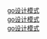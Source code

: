 [go设计模式](https://so.csdn.net/so/search?q=Go%2023%E7%A7%8D%E8%AE%BE%E8%AE%A1%E6%A8%A1%E5%BC%8F)  
[go设计模式](https://blog.csdn.net/Klaus_S/article/details/130615962)  
[go设计模式](https://blog.csdn.net/weixin_45565886/article/details/136098371)  
